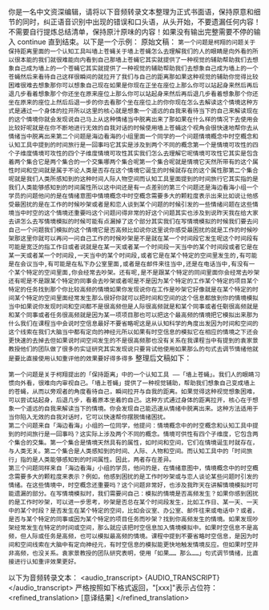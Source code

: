 你是一名中文资深编辑，请将以下音频转录文本整理为正式书面语，保持原意和细节的同时，纠正语音识别中出现的错误和口头语，从头开始，不要遗漏任何内容！不需要自行提炼总结清单，保持原汁原味的内容！如果没有输出完整需要不停的输入 continue 直到结束。以下是一个示例：
原始文稿：
```第一个问题是柯翔的问题关于保持距离里面的一个认知工具叫墙上苍蝇关于墙上苍蝇怎么去理解我们的人的眼睛是向外看的所以很本能的我们就很难能向内看到自己那墙上苍蝇它其实就提供了一种视觉的辅助帮助我们去想象自己成为墙上的一个苍蝇它其实就提供了一种视觉的辅助帮助我们去想象自己成为墙上的一个苍蝇然后来看待自己这样很瞬间的就拉开了我们与自己的距离那如果这种视觉的辅助你觉得比较困难很难去想象那你可以想象自己现在如果是你现在正坐在座位上那么你可以站起身来然后再后退几步看着想象那个你还坐在原来座位上那么你可以站起身来然后再后退几步看着想象那个你还坐在原来的座位上然后后退一步的你去看那个坐在座位上的你你现在怎么去解读这个情境这种方式是通过一个身体的拉开所以这里的核心就是想象一个遥远的自我来看待当下的自己来解读现在的这个情境你就会发现说自己马上从这种情绪当中脱离出来了那如果在什么样的情况下去使用会比较好呢就是在你不断地进行无效的自我对话的时候使用墙上苍蝇这个视角会很快速地帮你去从情绪当中脱离出来第二个问题是海边看海的小组里面一个同学的一个问题情境概念中时空概念和认知工具中提到的时间旅行是一回事吗它其实是涉及到两个不同的概念第一个是情境可攻性的四个子维度情境可攻性的四个子维度情境可攻性其实我们怎么去理解它呢情境可攻性它其实是包含着两个集合它是两个集合的一个交集哪两个集合呢第一个集合呢就是情境它天然所带有的这个属性时间和空间就是属于不论人类是否存在这个情境它诞生的时候就存在的这个属性那第二个集合呢就是我们人类所感知到的这种时间人际人物空间而认知工具里面提到的时间旅行它其实指的是我们人类能够感知到的时间属性所以这中间还是有一点差别的第三个问题还是海边看海小组一个学员的问题他问的是在情绪意图中情境概念中时空概念需要多大的颗粒度表示出来比如说让他感受最困扰的是在工作的时候吵架或者是和恋人谈到某个问题的时候引发的一些情绪问题在这些情境当中时空的这个情境还重要吗这个问题问得非常的好这个问题其实也涉及到说昨天我在给大家去讲怎么去写情境模拟的时候可能有点漏掉了这个部分其实我们在写情境模拟的时候我们要去问自己一个问题我们模拟的这个情境它是否高频比如说你这里说你感受最困扰的就是工作的时候吵架那这里你就可以再问一问自己工作的时候吵架是不是就在某一个时间段它发生呢这个时间段有可能是宽泛的指工作日或者说就是在某一天或者某一个时间段一天当中的某个时间段或者它是在某一天或者某一个时间段,一天当中的某个时间段,或者它是在某个特定的空间里发生的,有可能是在会议当中,有可能是在私下办公室里面,或者是在邮件来往当中,还是在电话当中,有没有一个某个特定的空间里面,你会经常去吵架。还有呢,是不是跟某个特定的同间里面你会经常去吵架还有呢是不是跟某个特定的同事会去吵架或者呢是不是因为某个特定的工作某个特定的项目某个特定的任务找到那个你比较高频的情境如果你发现说你在工作是吵架它好像就是在某个特定的时间某个特定的空间里面经常发生那么很好你就可以把时间和空间的这个信息都放到你的情境模拟当中如果说你发现时间和空间都不是很高频但是人际很高频就是和某个同事或者任劅很高频就是和某个同事或者任务很高频就是因为某一项项目那也可以把这个最高频的情境把它模拟出来那为什么我们在课程当中会说时空信息最好不要省略呢这是从认知科学的角度出发因为时间和空间的这个线索在我们大脑当中都有定向的神经元所以如果有时空信息的模拟它在相应的情境之下还会更快速的去掉去但如果说时间空间发生的不是很高频那也没有关系在我课程当中有提到的袁家景教授他们的团队做了很多的实证研究其实发现说只要背试他使用如果那么的句式去调节情绪他就是要比直接使用认知重评他的效果要好得多得多```
整理后文稿如下：
```
第一个问题是关于柯翔提出的「保持距离」中的一个认知工具 ——「墙上苍蝇」。我们人的眼睛习惯向外看，很难向内审视自己。「墙上苍蝇」提供了一种视觉辅助，帮助我们想象自己变成墙上的苍蝇，从而以旁观者的角度看待自己，瞬间拉开与自我的距离。如果觉得这种视觉想象困难，可以尝试站起身，后退几步，看着原本坐着的自己。这种方式通过身体的距离拉开，核心在于想象一个遥远的自我来解读当下的情境。你会发现自己能迅速从情绪中脱离出来。这种方法适用于当你陷入无效的自我对话时，它可以快速帮你摆脱情绪困扰。
第二个问题来自「海边看海」小组的一位同学，他提问：情境概念中的时空概念和认知工具中提到的时间旅行是一回事吗？这实际上涉及两个不同的概念。情境可供性有四个子维度，它包含两个集合的交集。第一个集合是情境天然具有的属性，如时间和空间，它们在情境诞生时就存在，与人类无关。第二个集合是人类感知到的时间、人际、人物和空间。而认知工具中的「时间旅行」指的是人类能够感知到的时间属性。因此，两者存在差异。
第三个问题同样来自「海边看海」小组的学员，他问的是，在情绪意图中，情境概念中的时空概念需要多大的颗粒度来表示？例如，他感到困扰的是工作时吵架或与恋人谈论某些问题时引发的情绪。在这些情境中，时空概念还重要吗？这个问题非常好，也涉及我昨天在讲解情境模拟时可能遗漏的部分。在写情境模拟时，我们需要问自己：模拟的情境是否高频发生？如果你感到困扰的是工作时吵架，可以进一步思考，吵架是否总在某个时间段发生，比如工作日、某一天、一天中的某个时段？是否发生在某个特定的空间，比如会议室、办公室、邮件往来或电话中？或者，是否与某个特定的同事或因为某个特定的项目任务而吵架？找到你高频发生的情境。如果发现吵架经常发生在特定的时间或空间，那么就应该把时空信息加入情境模拟中。如果时空信息不是高频，但人际或任务是高频，也可以模拟最高频的情境。课程中提到不要省略时空信息，是因为时间和空间线索在大脑中有定向神经元，有时空信息的模拟能更快地触发情境反应。但如果时空并非高频，也没关系。袁家景教授的团队研究表明，使用「如果…… 那么……」句式调节情绪，比直接进行认知重评效果更好。
```
以下为音频转录文本：
<audio_transcript>
{AUDIO_TRANSCRIPT}
</audio_transcript>
严格按照如下格式返回，"[xxx]"表示占位符：
<refined_translation>
[意译结果]
</refined_translation>